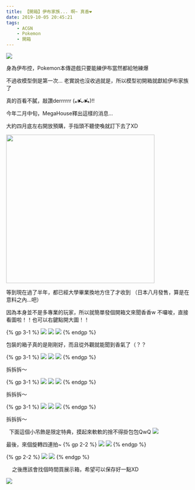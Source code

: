 ```yaml
---
title: 【開箱】伊布家族... 啊~ 真香❤
date: 2019-10-05 20:45:21
tags: 
	- ACGN
	- Pokemon
	- 開箱
---
```


![](https://i.imgur.com/KJCVMxF.jpg)

身為伊布控，Pokemon本傳遊戲只要能練伊布當然都給牠練爆

不過收模型倒是第一次... 老實說也沒收過就是，所以模型初開箱就獻給伊布家族了

真的百看不膩，敲讚derrrrrr (⁎⁍̴̛ᴗ⁍̴̛⁎)‼



<!--more-->



今年二月中旬，MegaHouse釋出這樣的消息... 

大約四月底左右開放預購，手指頭不聽使喚就訂下去了XD

<img width="400px" src="https://i.imgur.com/vMV9wyI.png" />



等到現在過了半年，都已經大學畢業換地方住了才收到
（日本八月發售，算是在意料之內...吧）



因為本身並不是多專業的玩家，所以就簡單發個開箱文來聞香香w
不囉唆，直接看圖啦！！也可以右鍵點開大圖！！

{% gp 3-1 %}
![](https://i.imgur.com/LIQf7oJ.jpg)
![](https://i.imgur.com/fpO4jpd.jpg)
![](https://i.imgur.com/cbI5AE8.jpg)
{% endgp %}

包裝的箱子真的是剛剛好，而且從外觀就能聞到香氣了（？？

{% gp 3-1 %}
![](https://i.imgur.com/nVd4TKR.jpg)
![](https://i.imgur.com/DFIKySX.jpg)
![](https://i.imgur.com/lUnFrY5.jpg)
{% endgp %}

拆拆拆～

{% gp 3-1 %}
![](https://i.imgur.com/pTVVxju.jpg)
![](https://i.imgur.com/rfL5q24.jpg)
![](https://i.imgur.com/Ib9CDfj.jpg)
{% endgp %}

拆拆拆～

{% gp 3-1 %}
![](https://i.imgur.com/HrgBn11.jpg)
![](https://i.imgur.com/wu7J8nC.jpg)
![](https://i.imgur.com/3uq6os1.jpg)
{% endgp %}

拆拆拆～

&nbsp;
下面這個小吊飾是限定特典，摸起來軟軟的捨不得掛包包QwQ
![](https://i.imgur.com/IpSlLXW.jpg)


最後，來個旋轉四連拍~
{% gp 2-2 %}
![](https://i.imgur.com/FvzpHfj.jpg)
![](https://i.imgur.com/xF5WlF9.jpg)
{% endgp %}

{% gp 2-2 %}
![](https://i.imgur.com/JPpkxIl.jpg)
![](https://i.imgur.com/D5Bsxg7.jpg)
{% endgp %}

&nbsp;
&nbsp;
之後應該會找個時間買展示箱，希望可以保存好一點XD

![](https://i.imgur.com/QER6l2u.jpg)


